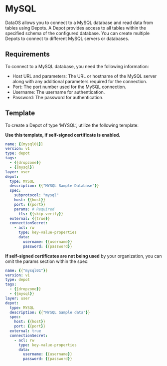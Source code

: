# MySQL

DataOS allows you to connect to a MySQL database and read data from tables using Depots. A Depot provides access to all tables within the specified schema of the configured database. You can create multiple Depots to connect to different MySQL servers or databases.

## Requirements

To connect to a MySQL database, you need the following information:

- Host URL and parameters: The URL or hostname of the MySQL server along with any additional parameters required for the connection.
- Port: The port number used for the MySQL connection.
- Username: The username for authentication.
- Password: The password for authentication.

## Template

To create a Depot of type ‘MYSQL‘, utilize the following template:

**Use this template, if self-signed certificate is enabled.**

```yaml
name: {{mysql01}}
version: v1
type: depot
tags:
  - {{dropzone}}
  - {{mysql}}
layer: user
depot:
  type: MYSQL
  description: {{"MYSQL Sample Database"}}
  spec:
    subprotocol: "mysql"
    host: {{host}}
    port: {{port}}
    params: # Required
      tls: {{skip-verify}}
  external: {{true}}
  connectionSecret:
    - acl: rw
      type: key-value-properties
      data:
        username: {{username}}
        password: {{password}}
```
**If self-signed certificates are not being used** by your organization, you can omit the params section within the spec:

```yaml
name: {{"mysql01"}}
version: v1
type: depot
tags:
  - {{dropzone}}
  - {{mysql}}
layer: user
depot:
  type: MYSQL
  description: {{"MYSQL Sample data"}}
  spec:
    host: {{host}}
    port: {{port}}
  external: true
  connectionSecret:
    - acl: rw
      type: key-value-properties
      data:
        username: {{username}}
        password: {{password}}
```